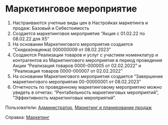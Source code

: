 #  Маркетинговое мероприятие

1. Настраиваются учетные виды цен в Настройках маркетинга и продаж: Базовый и Себестоимость
2. Создается маркетинговое мероприятие “Акция с 01.02.22 по 08.02.22 для Х5”
3. На основании Маркетингового мероприятия создается “Скидка(наценка) 000000009 от 08.02.2023”
4. Создаются Реализации товаров и услуг с участием номенклатур и контрагентов из Маркетингового мероприятия в период проведения Акции “Реализация товаров 0000-000005 от 02.02.2022” и “Реализация товаров 0000-000007 от 02.02.2022”
5. На основании Маркетингового мероприятия создается “Завершение маркетингового мероприятия 00-00000001 от 08.02.2023”
6. Отчетность по проведенному маркетинговому мероприятию можно увидеть в отчетах: “Рентабельность маркетинговых мероприятий”, “Эффективность маркетинговых мероприятий”.

Пользователи: [Администратор](../Users/Administrator.md), [Маркетинг и планирование продаж](../Users/MarketingAndSalesPlanning.md)

Справка: <a href="https://konstanta-it.github.io/erp4food/CRM/Marketing/MarketingEvent/" target="_blank"> Маркетинг </a>